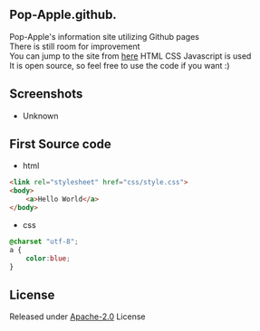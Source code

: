 ## Pop-Apple.github.
Pop-Apple's information site utilizing Github pages  
There is still room for improvement  
You can jump to the site from [here](https://pop-apple.github.io)
HTML CSS Javascript is used  
It is open source, so feel free to use the code if you want :)
## Screenshots

* Unknown

## First Source code
* html
````html
<link rel="stylesheet" href="css/style.css">
<body>
    <a>Hello World</a>
</body>
````
* css
````css
@charset "utf-8";
a {
    color:blue;
}
````

## License

Released under [Apache-2.0](https://github.com/Pop-Apple/Pop-Apple.github.io/blob/master/LICENSE) License
